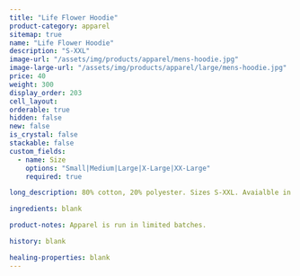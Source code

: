 ```yaml
---
title: "Life Flower Hoodie"
product-category: apparel
sitemap: true
name: "Life Flower Hoodie"
description: "S-XXL"
image-url: "/assets/img/products/apparel/mens-hoodie.jpg"
image-large-url: "/assets/img/products/apparel/large/mens-hoodie.jpg"
price: 40
weight: 300
display_order: 203
cell_layout:
orderable: true
hidden: false
new: false
is_crystal: false
stackable: false
custom_fields:
  - name: Size
    options: "Small|Medium|Large|X-Large|XX-Large"
    required: true

long_description: 80% cotton, 20% polyester. Sizes S-XXL. Avaialble in black.

ingredients: blank

product-notes: Apparel is run in limited batches.

history: blank

healing-properties: blank
---
```

